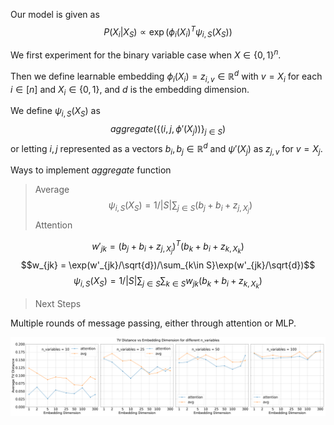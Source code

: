 Our model is given as
$$P(X_i | X_S) \propto \exp(\phi_i(X_i)^T \psi_{i, S}(X_S))$$

We first experiment for the binary variable case when $X \in \{0, 1\}^n$.

Then we define learnable embedding $\phi_i(X_i) = z_{i,v} \in \mathbb{R}^d$ with $v = X_i$ for each $i \in [n]$ and $X_i \in \{0, 1\}$, and $d$ is the embedding dimension.

We define $\psi_{i, S}(X_S)$ as
$$aggregate(\{(i, j, \phi'(X_j))\}_{j\in S})$$
or letting $i, j$ represented as a vectors $b_i, b_j \in \mathbb{R}^d$ and $\psi'(X_j)$ as $z_{j, v}$ for $v = X_j$.

Ways to implement $aggregate$ function

> Average
$$\psi_{i, S}(X_S) = 1/|S|\sum_{j\in S} (b_j + b_i + z_{j,X_j}) $$
>Attention

$$w'_{jk} = (b_j + b_i + z_{j, X_j})^T(b_k+b_i+z_{k, X_k})$$
$$w_{jk} = \exp(w'_{jk}/\sqrt{d})/\sum_{k\in S}\exp(w'_{jk}/\sqrt{d})$$
$$\psi_{i, S}(X_S) = 1/|S|\sum_{j\in S}\sum_{k\in S} w_{jk}(b_k + b_i + z_{k, X_k})$$


> Next Steps

Multiple rounds of message passing, either through attention or MLP.

![View Image](tv_dist_vs_embedding_dim.png)
